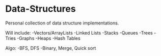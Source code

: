 # Data-Structures
Personal collection of data structure implementations.

Will include:
-Vectors/ArrayLists
-Linked Lists
-Stacks
-Queues
-Trees
-Tries
-Graphs
-Heaps
-Hash Tables

Algo:
-BFS, DFS
-Binary, Merge, Quick sort